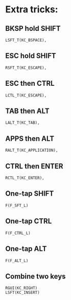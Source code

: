 # Extra tricks:

## BKSP hold SHIFT

```
LSFT_T(KC_BSPACE),
```

## ESC hold SHIFT

```
RSFT_T(KC_ESCAPE),
```

## ESC then CTRL

```
LCTL_T(KC_ESCAPE),
```

## TAB then ALT

```
LALT_T(KC_TAB),
```
## APPS then ALT

```
RALT_T(KC_APPLICATION),
```
## CTRL then ENTER

```
RCTL_T(KC_ENTER),
```

## One-tap SHIFT
```
F(F_SFT_L)
```

## One-tap CTRL
```
F(F_CTRL_L)
```

## One-tap ALT
```
F(F_ALT_L)
```

## Combine two keys

```
RGUI(KC_RIGHT)
LSFT(KC_INSERT)
```

